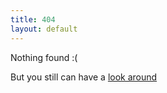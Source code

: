 ```yaml
---
title: 404
layout: default
---
```


Nothing found :(

But you still can have a [look around](/index.html)
